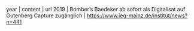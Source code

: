 year | content | url
2019  | Bomber’s Baedeker ab sofort als Digitalisat auf Gutenberg Capture zugänglich | <a href="https://www.ieg-mainz.de/institut/news?n=441">https://www.ieg-mainz.de/institut/news?n=441</a>
